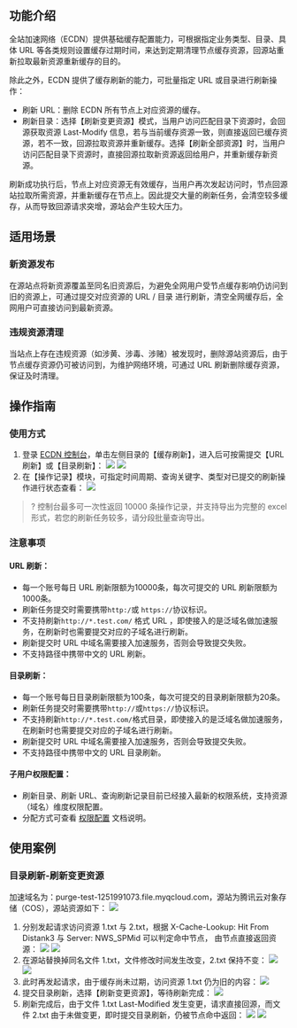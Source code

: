 ## 功能介绍
全站加速网络（ECDN）提供基础缓存配置能力，可根据指定业务类型、目录、具体 URL 等各类规则设置缓存过期时间，来达到定期清理节点缓存资源，回源站重新拉取最新资源重新缓存的目的。


除此之外，ECDN 提供了缓存刷新的能力，可批量指定 URL 或目录进行刷新操作：
- 刷新 URL：删除 ECDN 所有节点上对应资源的缓存。
- 刷新目录：选择【刷新变更资源】模式，当用户访问匹配目录下资源时，会回源获取资源 Last-Modify 信息，若与当前缓存资源一致，则直接返回已缓存资源，若不一致，回源拉取资源并重新缓存。选择【刷新全部资源】时，当用户访问匹配目录下资源时，直接回源拉取新资源返回给用户，并重新缓存新资源。

刷新成功执行后，节点上对应资源无有效缓存，当用户再次发起访问时，节点回源站拉取所需资源，并重新缓存在节点上。因此提交大量的刷新任务，会清空较多缓存，从而导致回源请求突增，源站会产生较大压力。

## 适用场景
### 新资源发布
在源站点将新资源覆盖至同名旧资源后，为避免全网用户受节点缓存影响仍访问到旧的资源上，可通过提交对应资源的 URL / 目录 进行刷新，清空全网缓存后，全网用户可直接访问到最新资源。

### 违规资源清理
当站点上存在违规资源（如涉黄、涉毒、涉赌）被发现时，删除源站资源后，由于节点缓存资源仍可被访问到，为维护网络环境，可通过 URL 刷新删除缓存资源，保证及时清理。

## 操作指南
### 使用方式
1. 登录 [ECDN 控制台](https://console.cloud.tencent.com/dsa)，单击左侧目录的【缓存刷新】，进入后可按需提交【URL 刷新】或【目录刷新】：
![](https://main.qcloudimg.com/raw/c968934c30515098e014cb292c2f256c.png)
![](https://main.qcloudimg.com/raw/7725fa4501fea5e33a8cca896ea585f8.png)
2. 在【操作记录】模块，可指定时间周期、查询关键字、类型对已提交的刷新操作进行状态查看：
![](https://main.qcloudimg.com/raw/ddf1e414f5a09dcb8085488445569b97.png)
>? 控制台最多可一次性返回 10000 条操作记录，并支持导出为完整的 excel 形式，若您的刷新任务较多，请分段批量查询导出。

### 注意事项
#### URL 刷新：
- 每一个账号每日 URL 刷新限额为10000条，每次可提交的 URL 刷新限额为1000条。
- 刷新任务提交时需要携带`http:/`或 `https://`协议标识。
- 不支持刷新`http://*.test.com/` 格式 URL ，即使接入的是泛域名做加速服务，在刷新时也需要提交对应的子域名进行刷新。
- 刷新提交时 URL 中域名需要接入加速服务，否则会导致提交失败。
- 不支持路径中携带中文的 URL 刷新。

#### 目录刷新：
- 每一个账号每日目录刷新限额为100条，每次可提交的目录刷新限额为20条。
- 刷新任务提交时需要携带`http://`或`https://`协议标识。
- 不支持刷新`http://*.test.com/`格式目录，即使接入的是泛域名做加速服务，在刷新时也需要提交对应的子域名进行刷新。
- 刷新提交时 URL 中域名需要接入加速服务，否则会导致提交失败。
- 不支持路径中携带中文的 URL 目录刷新。

#### 子用户权限配置：
- 刷新目录、刷新 URL、查询刷新记录目前已经接入最新的权限系统，支持资源（域名）维度权限配置。
- 分配方式可查看 [权限配置](https://cloud.tencent.com/document/product/228/12722) 文档说明。

## 使用案例
### 目录刷新-刷新变更资源
加速域名为：purge-test-1251991073.file.myqcloud.com，源站为腾讯云对象存储（COS），源站资源如下：
![](https://main.qcloudimg.com/raw/91739f8f9315e1e5be36980d0af248e4.png)
1. 分别发起请求访问资源 1.txt 与 2.txt，根据 X-Cache-Lookup: Hit From Distank3 与 Server: NWS_SPMid 可以判定命中节点， 由节点直接返回资源：
![](https://main.qcloudimg.com/raw/8e5e1d55743f83340b6801942011a951.jpg)
![](https://main.qcloudimg.com/raw/dc50a49f1177c0a671c0f10f874b0a0b.jpg)
2. 在源站替换掉同名文件 1.txt，文件修改时间发生改变，2.txt 保持不变：
![](https://main.qcloudimg.com/raw/5602a365abf57124b31bd24516c9f362.png)
![](https://main.qcloudimg.com/raw/f2f45c7bf3fd86c5a4b307143c9a6a6f.png)
3. 此时再发起请求，由于缓存尚未过期，访问资源 1.txt 仍为旧的内容：
![](https://main.qcloudimg.com/raw/f08fcfe681ff6684ef9ebf96d7a7b5ab.jpg)
4. 提交目录刷新，选择【刷新变更资源】，等待刷新完成：
![](https://main.qcloudimg.com/raw/6638c5d781b9d41a0b11ee5c4c6ea3af.png)
5. 刷新完成后，由于文件 1.txt Last-Modified 发生变更，请求直接回源，而文件 2.txt 由于未做变更，即时提交目录刷新，仍被节点命中返回：
![](https://main.qcloudimg.com/raw/d1e83b5357fc878d6f1df56f0f1cd84b.jpg)
![](https://main.qcloudimg.com/raw/29e68b2f6207731a689e9c11ee1bf849.jpg)

